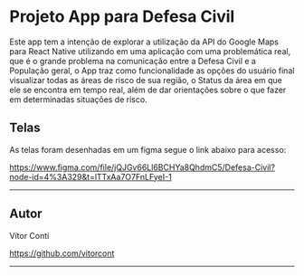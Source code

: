 # Projeto App para Defesa Civil

Este app tem a intenção de explorar a utilização da API do Google Maps para React Native utilizando em uma aplicação com uma problemática real, que é o grande problema na comunicação entre a Defesa Civil e a População geral, o App traz como funcionalidade as opções do usuário final visualizar todas as áreas de risco de sua região, o Status da área em que ele se encontra em tempo real, além de dar orientações sobre o que fazer em determinadas situações de risco.

## Telas

As telas foram desenhadas em um figma segue o link abaixo para acesso:

https://www.figma.com/file/jQJGv66Ll6BCHYa8QhdmC5/Defesa-Civil?node-id=4%3A329&t=lTTxAa7O7FnLFyeI-1

---

## Autor

Vítor Conti

https://github.com/vitorcont

---
